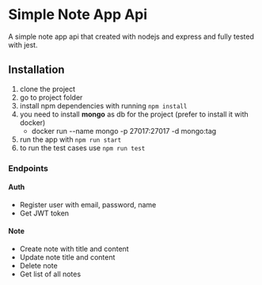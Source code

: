 # Simple Note App Api

A simple note app api that created with nodejs and express and fully tested with jest.

## Installation

1. clone the project
2. go to project folder
3. install npm dependencies with running ```npm install```
4. you need to install **mongo** as db for the project (prefer to install it with docker)
    - docker run --name mongo -p 27017:27017 -d mongo:tag
5. run the app with ```npm run start```
6. to run the test cases use ```npm run test```

### Endpoints

#### Auth

- Register user with email, password, name
- Get JWT token

#### Note

- Create note with title and content
- Update note title and content
- Delete note 
- Get list of all notes